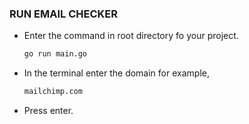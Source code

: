 ### RUN EMAIL CHECKER
- Enter the command in root directory fo your project.
  ```sh
  go run main.go
  ```
- In the terminal enter the domain for example,
  ```sh
  mailchimp.com
  ```
- Press enter.